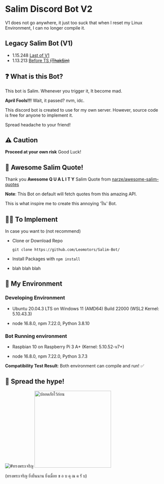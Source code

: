 # Salim Discord Bot V2

V1 does not go anywhere, it just too suck that when I reset my Linux Environment, I can no longer compile it.

## Legacy Salim Bot (V1)

- 1.15.248 [Last of V1](https://github.com/Leomotors/Salim-Bot/releases/tag/1.15.248)
- 1.13.213 [Before TS ~~(ThakSin)~~](https://github.com/Leomotors/Salim-Bot/releases/tag/1.13.213)

## ❓ What is this Bot?

This bot is Salim. Whenever you trigger it, It become mad.

**April Fools!!!** Wait, it passed? nvm, idc.

This discord bot is created to use for my own server. However, source code is free for anyone to implement it.

Spread headache to your friend!

## ⚠️ Caution

**Proceed at your own risk** Good Luck!

## 🤝 Awesome Salim Quote!

Thank you **Awesome Q U A L I T Y** Salim Quote from [narze/awesome-salim-quotes](https://github.com/narze/awesome-salim-quotes)

**Note**: This Bot on default will fetch quotes from this amazing API.

This is what inspire me to create this annoying 'ปั่น' Bot.

## 👨‍💻 To Implement

In case you want to (not recommend)

- Clone or Download Repo

  ```git clone https://github.com/Leomotors/Salim-Bot/```

- Install Packages with ```npm install```

- blah blah blah

## 🌳 My Environment

### Developing Environment

- Ubuntu 20.04.3 LTS on Windows 11 (AMD64) Build 22000 (WSL2 Kernel: 5.10.43.3)

- node 16.8.0, npm 7.22.0, Python 3.8.10

### Bot Running environment

- Raspbian 10 on Raspberry Pi 3 A+ (Kernel: 5.10.52-v7+)

- node 16.8.0, npm 7.22.0, Python 3.7.3

**Compatibility Test Result**: Both environment can compile and run! ✅

## 🙏 Spread the hype!

<img src="./docs/long-live-hm-queen.jpg" alt="#ทรงพระเจริญ">

<img src="./docs/SAFETY_FIRST.jpg" alt="ปลอดภัยไว้ก่อน" height=250px>

(ทรงพระเจริญ ยิ่งยืนนาน ยิ่งเมื่อย ข อ บ คุ ณ ค รั บ)
